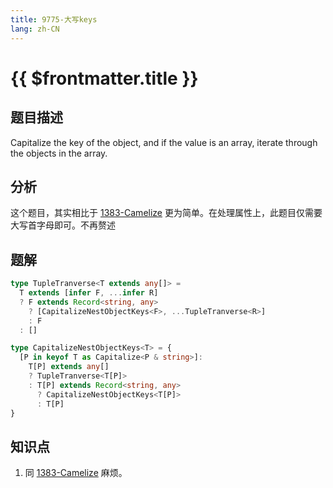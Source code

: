 ```yaml
---
title: 9775-大写keys
lang: zh-CN
---
```


# {{ $frontmatter.title }}

## 题目描述

Capitalize the key of the object, and if the value is an array, iterate through the objects in the array.

## 分析

这个题目，其实相比于 [1383-Camelize](/hard/1383-Camelize.md) 更为简单。在处理属性上，此题目仅需要大写首字母即可。不再赘述

## 题解

```ts
type TupleTranverse<T extends any[]> =
  T extends [infer F, ...infer R]
  ? F extends Record<string, any>
    ? [CapitalizeNestObjectKeys<F>, ...TupleTranverse<R>]
    : F
  : []

type CapitalizeNestObjectKeys<T> = {
  [P in keyof T as Capitalize<P & string>]:
    T[P] extends any[]
    ? TupleTranverse<T[P]>
    : T[P] extends Record<string, any>
      ? CapitalizeNestObjectKeys<T[P]>
      : T[P]
}
```

## 知识点

1. 同 [1383-Camelize](/hard/1383-Camelize.md) 麻烦。